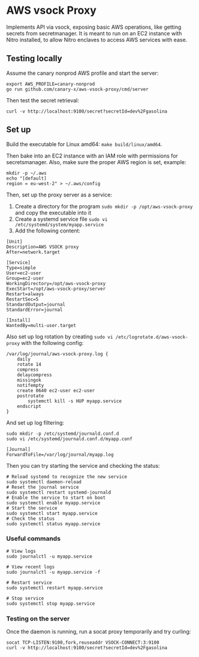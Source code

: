 # AWS vsock Proxy

Implements API via vsock, exposing basic AWS operations, like getting secrets from secretmanager.
It is meant to run on an EC2 instance with Nitro installed, to allow Nitro enclaves to access AWS services with ease.

## Testing locally

Assume the canary nonprod AWS profile and start the server:

```shell
export AWS_PROFILE=canary-nonprod
go run github.com/canary-x/aws-vsock-proxy/cmd/server
```

Then test the secret retrieval:
```shell
curl -v http://localhost:9100/secret?secretId=dev%2Fgasolina
```

## Set up

Build the executable for Linux amd64: ```make build/linux/amd64```.

Then bake into an EC2 instance with an IAM role with permissions for secretsmanager.
Also, make sure the proper AWS region is set, example:
```shell
mkdir -p ~/.aws
echo "[default]
region = eu-west-2" > ~/.aws/config
```

Then, set up the proxy server as a service:

1. Create a directory for the program `sudo mkdir -p /opt/aws-vsock-proxy` and copy the executable into it
2. Create a systemd service file `sudo vi /etc/systemd/system/myapp.service`
3. Add the following content:

```
[Unit]
Description=AWS VSOCK proxy
After=network.target

[Service]
Type=simple
User=ec2-user
Group=ec2-user
WorkingDirectory=/opt/aws-vsock-proxy
ExecStart=/opt/aws-vsock-proxy/server
Restart=always
RestartSec=5
StandardOutput=journal
StandardError=journal

[Install]
WantedBy=multi-user.target
```

Also set up log rotation by creating `sudo vi /etc/logrotate.d/aws-vsock-proxy` with the following config:
```
/var/log/journal/aws-vsock-proxy.log {
    daily
    rotate 14
    compress
    delaycompress
    missingok
    notifempty
    create 0640 ec2-user ec2-user
    postrotate
        systemctl kill -s HUP myapp.service
    endscript
}
```

And set up log filtering:
```shell
sudo mkdir -p /etc/systemd/journald.conf.d
sudo vi /etc/systemd/journald.conf.d/myapp.conf
```

```
[Journal]
ForwardToFile=/var/log/journal/myapp.log
```

Then you can try starting the service and checking the status:
```shell
# Reload systemd to recognize the new service
sudo systemctl daemon-reload
# Reset the journal service
sudo systemctl restart systemd-journald
# Enable the service to start on boot
sudo systemctl enable myapp.service
# Start the service
sudo systemctl start myapp.service
# Check the status
sudo systemctl status myapp.service
```

### Useful commands

```shell
# View logs
sudo journalctl -u myapp.service

# View recent logs
sudo journalctl -u myapp.service -f

# Restart service
sudo systemctl restart myapp.service

# Stop service
sudo systemctl stop myapp.service
```

### Testing on the server

Once the daemon is running, run a socat proxy temporarily and try curling: 
```shell
socat TCP-LISTEN:9100,fork,reuseaddr VSOCK-CONNECT:3:9100
curl -v http://localhost:9100/secret?secretId=dev%2Fgasolina
```
